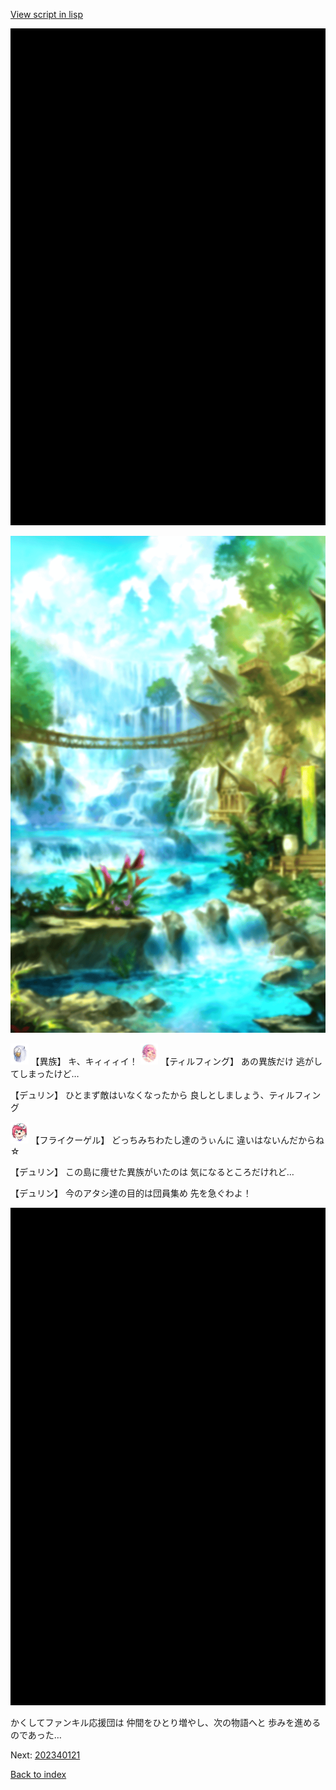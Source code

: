 [View script in lisp](../scripts/202340113.txt)

![bg_black.png](../images/backgrounds/bg_black.png)

![sea_jungle_day.png](../images/backgrounds/sea_jungle_day.png)

<img src="../images/units/810004.png" alt="810004.png" height="34"/>
【異族】
キ、キィィィイ！

<img src="../images/units/6101411.png" alt="6101411.png" height="34"/>
【ティルフィング】
あの異族だけ
逃がしてしまったけど…

【デュリン】
ひとまず敵はいなくなったから
良しとしましょう、ティルフィング

<img src="../images/units/45002001.png" alt="45002001.png" height="34"/>
【フライクーゲル】
どっちみちわたし達のうぃんに
違いはないんだからね☆

【デュリン】
この島に痩せた異族がいたのは
気になるところだけれど…

【デュリン】
今のアタシ達の目的は団員集め
先を急ぐわよ！

![bg_black.png](../images/backgrounds/bg_black.png)

かくしてファンキル応援団は
仲間をひとり増やし、次の物語へと
歩みを進めるのであった…


Next: [202340121](202340121.md)

[Back to index](index.md)

